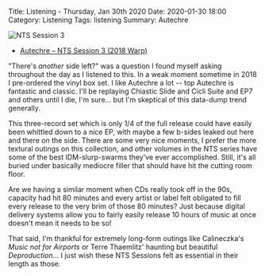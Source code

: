 Title: Listening - Thursday, Jan 30th 2020
Date: 2020-01-30 18:00
Category: Listening
Tags: listening
Summary: Autechre


![NTS Session 3](/images/ae3.jpg)

- [Autechre – NTS Session 3 (2018 Warp)](https://www.discogs.com/Autechre-NTS-Session-3/master/1350964)


"There's _another_ side left?" was a question I found myself asking throughout the day as I listened to this. 
In a weak moment sometime in 2018 I pre-ordered the vinyl box set. I like Autechre a lot -- top Autechre is 
fantastic and classic. I'll be replaying Chiastic Slide and Cicli Suite and EP7 and others until I die, I'm 
sure... but I'm skeptical of this data-dump trend generally. 

This three-record set which is only 1/4 of the full release could have easily been whittled down to a nice EP, 
with maybe a few b-sides leaked out here and there on the side. There are some very nice moments, I prefer the 
more textural outings on this collection, and other volumes in the NTS series have some of the best IDM-slurp-swarms 
they've ever accomplished. Still, it's all buried under basically mediocre filler that should have hit the 
cutting room floor.

Are we having a similar moment when CDs really took off in the 90s, capacity had hit 80 minutes and every 
artist or label felt obligated to fill every release to the very brim of those 80 minutes? Just because digital 
delivery systems allow you to fairly easily release 10 hours of music at once doesn't mean it needs to be so!

That said, I'm thankful for extremely long-form outings like Calineczka's _Music not for Airports_ or Terre 
Thaemlitz' haunting but beautiful _Deproduction_... I just wish these NTS Sessions felt as essential in their 
length as those.
